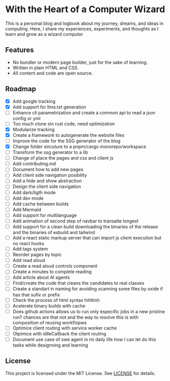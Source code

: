 # With the Heart of a Computer Wizard

This is a personal blog and logbook about my journey, dreams, and ideas in computing. Here, I share my experiences, experiments, and thoughts as I learn and grow as a wizard computer


## Features
- No bundler or modern page builder, just for the sake of learning.
- Written in plain HTML and CSS.
- All content and code are open source.

## Roadmap
- [x] Add google tracking
- [x] Add support for llms.txt generation
- [ ] Enhance cli parametrization and create a common api to read a json config or yml
- [ ] Too much clone sin rust code, need optimization
- [x] Modularize tracking
- [x] Create a framework to autogenerate the website files
- [ ] Improve the code for the SSG generator of the blog
- [x] Change folder strcuture to a pnpm/cargo monorepo/workspace
- [ ] Transform the ssg generator to a lib
- [ ] Change of place the pages and css and client js
- [ ] Add contributing.md
- [ ] Document how to add new pages
- [ ] Add client side navigation posibility
- [ ] Add a hide and show abstraction
- [ ] Design the client side navigation
- [ ] Add dark/ligth mode
- [ ] Add dev mode
- [ ] Add cache between builds
- [ ] Add Mermaid
- [ ] Add support for multilanguage
- [ ] Add animation of second step of navbar to transalte longest
- [ ] Add support for a clean build downloading the binaries of the release and the binaries of esbuild and tailwind
- [ ] Add a react static markup server that can import js client execution but no react hooks
- [ ] Add tags system
- [ ] Reorder pages by topic
- [ ] Add read aloud
- [ ] Create a read aloud controls component
- [ ] Create a minutes to complete reading
- [ ] Add article about AI agents
- [ ] Find/create the code that cleans the candidates to real classes
- [ ] Create a standart in naming for avoiding scanning some files by oxide if has that sufix or prefix
- [ ] Check the process of html syntax hihltinh
- [ ] Acelerate binary builds with cache
- [ ] Does github actions allows us to run only especific jobs in a new pristine run? chances are that not and the way to resolve this is with composition of reusing workflopws
- [ ] Optimice client routing with service worker cache
- [ ] Otpimice with idlleCallback the client routing
- [ ] Document use case of swe agent in mi daily life how I can let do this tasks while designning and learning
## License
This project is licensed under the MIT License. See [LICENSE](LICENSE) for details.
